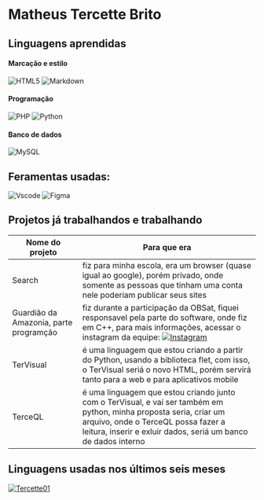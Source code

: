 # Matheus Tercette Brito
## Linguagens aprendidas
#### Marcação e estilo
![HTML5](https://img.shields.io/badge/HTML5-E34F26?style=for-the-badge&logo=html5&logoColor=white)
![Markdown](https://img.shields.io/badge/Markdown-000?style=for-the-badge&logo=markdown)

#### Programação
![PHP](https://img.shields.io/badge/PHP-777BB4?style=for-the-badge&logo=php&logoColor=white)
![Python](https://img.shields.io/badge/python-3670A0?style=for-the-badge&logo=python&logoColor=ffdd54)

#### Banco de dados
![MySQL](https://img.shields.io/badge/MySQL-00000F?style=for-the-badge&logo=mysql&logoColor=white)

## Feramentas usadas:
![Vscode](https://img.shields.io/badge/Vscode-007ACC?style=for-the-badge&logo=visual-studio-code&logoColor=white)
![Figma](https://img.shields.io/badge/Figma-696969?style=for-the-badge&logo=figma&logoColor=figma)

## Projetos já trabalhandos e trabalhando
|Nome do projeto|Para que era|
|-------|------|
|Search|fiz para minha escola, era um browser (quase igual ao google), porém privado, onde somente as pessoas que tinham uma conta nele poderiam publicar seus sites|
|Guardião da Amazonia, parte programção|fiz durante a participação da OBSat, fiquei responsavel pela parte do software, onde fiz em C++, para mais informações, acessar o instagram da equipe: [![Instagram](https://img.shields.io/badge/-Instagram-%23E4405F?style=for-the-badge&logo=instagram&logoColor=white)](https://www.instagram.com/spacenac_sbc?igsh=ZTNocjFzZDg4bnRo)|
|TerVisual|é uma linguagem que estou criando a partir do Python, usando a biblioteca flet, com isso, o TerVisual seriá o novo HTML, porém servirá tanto para a web e para aplicativos mobile|
|TerceQL|é uma linguagem que estou criando junto com o TerVisual, e vai ser também em python, minha proposta seria, criar um arquivo, onde o TerceQL possa fazer a leitura, inserir e exluir dados, seriá um banco de dados interno|

## Linguagens usadas nos últimos seis meses
[![Tercette01](https://github-readme-stats.vercel.app/api?username=Tercette01&theme=shadow_red&show_icons=true&count_private=true&include_all_commits=true&hide=contribs)](https://github.com/Tercette01)

